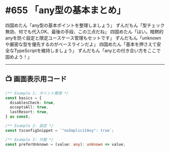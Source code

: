 # #655 「any型の基本まとめ」

四国めたん「any型の基本ポイントを整理しましょう」
ずんだもん「型チェック無効、何でも代入OK、最後の手段、この三点だね」
四国めたん「はい。暗黙的anyを防ぐ設定と限定ユースケース管理もセットです」
ずんだもん「unknownや厳密な型を優先するのがベースラインだよ」
四国めたん「基本を押さえて安全なTypeScriptを維持しましょう」
ずんだもん「anyとの付き合い方をここで固めよう！」

---

## 📺 画面表示用コード

```typescript
/** Example 1: ポイント整理 */
const basics = {
  disablesCheck: true,
  acceptsAll: true,
  lastResort: true,
} as const;

/** Example 2: 設定 */
const tsconfigSnippet = `"noImplicitAny": true`;

/** Example 3: 代替 */
const preferUnknown = (value: any): unknown => value;
```

